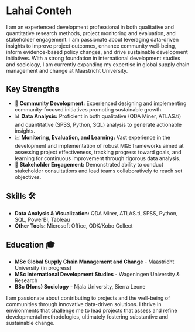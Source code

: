 # Lahai Conteh

I am an experienced development professional in both qualitative and quantitative research methods, project monitoring and evaluation, and stakeholder engagement. I am passionate about leveraging data-driven insights to improve project outcomes, enhance community well-being, inform evidence-based policy changes, and drive sustainable development initiatives. With a strong foundation in international development studies and sociology, I am currently expanding my expertise in global supply chain management and change at Maastricht University.

## Key Strengths
- 🌱 **Community Development:** Experienced designing and implementing community-focused initiatives promoting sustainable growth.
- 📊 **Data Analysis:** Proficient in both qualitative (QDA Miner, ATLAS.ti) and quantitative (SPSS, Python, SQL) analysis to generate actionable insights.
- 📈 **Monitoring, Evaluation, and Learning:** Vast experience in the development and implementation of robust M&E frameworks aimed at assessing project effectiveness, tracking progress toward goals, and learning for continuous improvement through rigorous data analysis.
- 🤝 **Stakeholder Engagement:** Demonstrated ability to conduct stakeholder consultations and lead teams collaboratively to reach set objectives.

## Skills 🛠️
- **Data Analysis & Visualization:** QDA Miner, ATLAS.ti, SPSS, Python, SQL, PowerBI, Tableau
- **Other Tools:** Microsoft Office, ODK/Kobo Collect

## Education 🎓
- **MSc Global Supply Chain Management and Change** - Maastricht University (in progress)
- **MSc International Development Studies** - Wageningen University & Research
- **BSc (Hons) Sociology** - Njala University, Sierra Leone

I am passionate about contributing to projects and the well-being of communities through innovative data-driven solutions. I thrive in environments that challenge me to lead projects that assess and refine developmental methodologies, ultimately fostering substantive and sustainable change.


